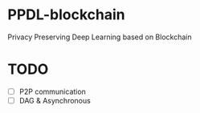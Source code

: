 # PPDL-blockchain
Privacy Preserving Deep Learning based on Blockchain

# TODO
- [ ] P2P communication
- [ ] DAG & Asynchronous
